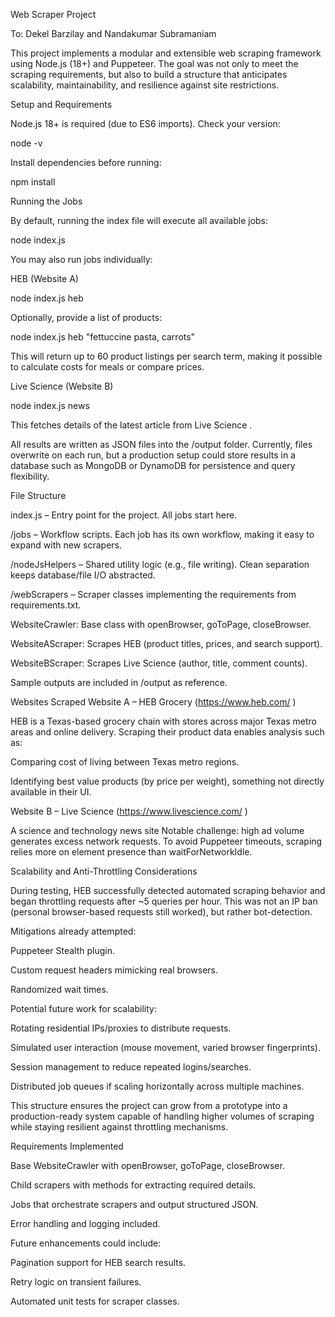 Web Scraper Project

To: Dekel Barzilay and Nandakumar Subramaniam

This project implements a modular and extensible web scraping framework using Node.js (18+) and Puppeteer. The goal was not only to meet the scraping requirements, but also to build a structure that anticipates scalability, maintainability, and resilience against site restrictions.

Setup and Requirements

Node.js 18+ is required (due to ES6 imports).
Check your version:

node -v


Install dependencies before running:

npm install

Running the Jobs

By default, running the index file will execute all available jobs:

node index.js


You may also run jobs individually:

HEB (Website A)

node index.js heb


Optionally, provide a list of products:

node index.js heb "fettuccine pasta, carrots"


This will return up to 60 product listings per search term, making it possible to calculate costs for meals or compare prices.

Live Science (Website B)

node index.js news


This fetches details of the latest article from Live Science
.

All results are written as JSON files into the /output folder.
Currently, files overwrite on each run, but a production setup could store results in a database such as MongoDB or DynamoDB for persistence and query flexibility.

File Structure

index.js – Entry point for the project. All jobs start here.

/jobs – Workflow scripts. Each job has its own workflow, making it easy to expand with new scrapers.

/nodeJsHelpers – Shared utility logic (e.g., file writing). Clean separation keeps database/file I/O abstracted.

/webScrapers – Scraper classes implementing the requirements from requirements.txt.

WebsiteCrawler: Base class with openBrowser, goToPage, closeBrowser.

WebsiteAScraper: Scrapes HEB (product titles, prices, and search support).

WebsiteBScraper: Scrapes Live Science (author, title, comment counts).

Sample outputs are included in /output as reference.

Websites Scraped
Website A – HEB Grocery (https://www.heb.com/
)

HEB is a Texas-based grocery chain with stores across major Texas metro areas and online delivery. Scraping their product data enables analysis such as:

Comparing cost of living between Texas metro regions.

Identifying best value products (by price per weight), something not directly available in their UI.

Website B – Live Science (https://www.livescience.com/
)

A science and technology news site
Notable challenge: high ad volume generates excess network requests. To avoid Puppeteer timeouts, scraping relies more on element presence than waitForNetworkIdle.

Scalability and Anti-Throttling Considerations

During testing, HEB successfully detected automated scraping behavior and began throttling requests after ~5 queries per hour. This was not an IP ban (personal browser-based requests still worked), but rather bot-detection.

Mitigations already attempted:

Puppeteer Stealth plugin.

Custom request headers mimicking real browsers.

Randomized wait times.

Potential future work for scalability:

Rotating residential IPs/proxies to distribute requests.

Simulated user interaction (mouse movement, varied browser fingerprints).

Session management to reduce repeated logins/searches.

Distributed job queues if scaling horizontally across multiple machines.

This structure ensures the project can grow from a prototype into a production-ready system capable of handling higher volumes of scraping while staying resilient against throttling mechanisms.

Requirements Implemented

Base WebsiteCrawler with openBrowser, goToPage, closeBrowser.

Child scrapers with methods for extracting required details.

Jobs that orchestrate scrapers and output structured JSON.

Error handling and logging included.

Future enhancements could include:

Pagination support for HEB search results.

Retry logic on transient failures.

Automated unit tests for scraper classes.